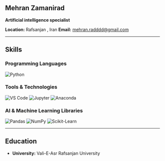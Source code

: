 ##                                                                           Mehran Zamanirad

**Artificial intelligence specialist**

**Location:** Rafsanjan , Iran 
**Email:** mehran.radddd@gmail.com

---

## Skills

### Programming Languages
![Python](https://img.shields.io/badge/-Python-FFD43B?logo=python&logoColor=blue&style=for-the-badge)

### Tools & Technologies
![VS Code](https://img.shields.io/badge/-VS%20Code-007ACC?logo=visual-studio-code&logoColor=white&style=for-the-badge)
![Jupyter](https://img.shields.io/badge/-Jupyter-F37626?logo=jupyter&logoColor=white&style=for-the-badge)
![Anaconda](https://img.shields.io/badge/-Anaconda-44A833?logo=anaconda&logoColor=white&style=for-the-badge)

### AI & Machine Learning Libraries
![Pandas](https://img.shields.io/badge/-Pandas-150458?logo=pandas&logoColor=white&style=for-the-badge)
![NumPy](https://img.shields.io/badge/-NumPy-013243?logo=numpy&logoColor=white&style=for-the-badge)
![Scikit-Learn](https://img.shields.io/badge/-Scikit_Learn-F7931E?logo=scikit-learn&logoColor=white&style=for-the-badge)

---

## Education 
- **University:** Vali-E-Asr Rafsanjan University
